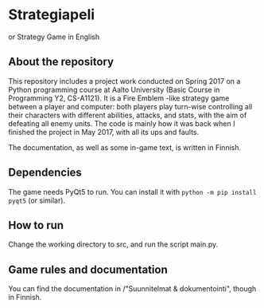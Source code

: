 # Strategiapeli

or Strategy Game in English

## About the repository

This repository includes a project work conducted on Spring 2017 on a Python programming course at Aalto University (Basic Course in Programming Y2, CS-A1121). It is a Fire Emblem -like strategy game between a player and computer: both players play turn-wise controlling all their characters with different abilities, attacks, and stats, with the aim of defeating all enemy units. The code is mainly how it was back when I finished the project in May 2017, with all its ups and faults.

The documentation, as well as some in-game text, is written in Finnish.


## Dependencies

The game needs PyQt5 to run. You can install it with
  `python -m pip install pyqt5`
(or similar).

## How to run

Change the working directory to src, and run the script main.py.

## Game rules and documentation

You can find the documentation in /"Suunnitelmat & dokumentointi", though in Finnish.
